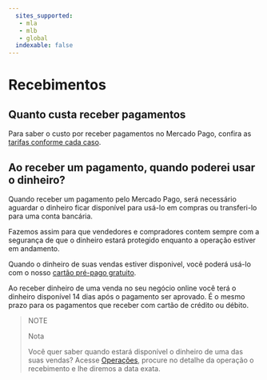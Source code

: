 ```yaml
---
  sites_supported:
   - mla
   - mlb
   - global
  indexable: false
---
```


# Recebimentos

## Quanto custa receber pagamentos

Para saber o custo por receber pagamentos no Mercado Pago, confira as [tarifas conforme cada caso](https://www.mercadopago.com.br/ajuda/custo-receber-pagamentos_453).

## Ao receber um pagamento, quando poderei usar o dinheiro?

Quando receber um pagamento pelo Mercado Pago, será necessário aguardar o dinheiro ficar disponível para usá-lo em compras ou transferi-lo para uma conta bancária.

Fazemos assim para que vendedores e compradores contem sempre com a segurança de que o dinheiro estará protegido enquanto a operação estiver em andamento.

Quando o dinheiro de suas vendas estiver disponivel, você poderá usá-lo com o nosso [cartão pré-pago gratuito](https://www.mercadopago.com.br/cartao-prepago/vendedores).

Ao receber dinheiro de uma venda no seu negócio online você terá o dinheiro disponível 14 dias após o pagamento ser aprovado. É o mesmo prazo para os pagamentos que receber com cartão de crédito ou débito.

> NOTE
>
> Nota
>
> Você quer saber quando estará disponível o dinheiro de uma das suas vendas? Acesse [Operações](http://www.mercadopago.com.br/ajuda/payments), procure no detalhe da operação o recebimento e lhe diremos a data exata.